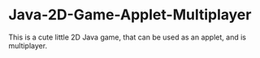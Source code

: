 # Java-2D-Game-Applet-Multiplayer
This is a cute little 2D Java game, that can be used as an applet, and is multiplayer.
